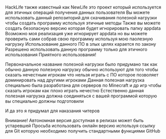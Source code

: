 HackLife также известный как NewLife это проект который используется для этичных операций получения данных пользователя
Вы можете использовать данный репозиторий для скачивания полезной нагрузки чтобы создать программу используя этичные методы
Также вы можете создать безопасную версию которая будет игнорировать папку appdata
Возможно моя реализация уже игнорирует appdata но вы можете проверить сами собрав свою программу используя мою паолезную нагрузку
Использование данного ПО в злых целях карается по закону
Разрешено использовать данную программу только для этичного использования
Приятного использования!

Первоначальное название полезной нагрузки было придумано так как обычно данную полезную нагрузку обычно используют для того чтобы сказать нечестным игрокам что нельзя играть с ПО которое позволяет доминировать над другими игроками
Данная полезная нагрузка специально была разработана для серверов по Minecraft и др игр чтобы сказать игрокам как плохо играть нечестно
Естественно данная полезная нагрузка должна соединяться с вашей программой которую вы специально должны подготовили

И да это я придумал для наказания читеров

Внимание! Автономная версия доступная в релизах может быть устаревшей
Просьба использовать онлайн версию используя ссылку для Git которую необходимо получить стандартными функциями GitHub